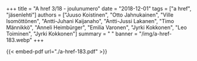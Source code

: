 +++
title = "A href 3/18 - joulunumero"
date = "2018-12-01"
tags = ["a href", "jäsenlehti"]
authors = ["Juuso Koistinen", "Otto Jahnukainen", "Ville Isomöttönen", "Antti-Juhani Kaijanaho", "Antti-Jussi Lakanen", "Timo Männikkö", "Anneli Heimbürger", "Emilia Varonen", "Jyrki Kokkonen", "Leo Toiminen", "Jyrki Kokkonen"]
summary = " "
banner = "/img/a-href-183.webp"
+++

{{< embed-pdf url="./a-href-183.pdf" >}}
